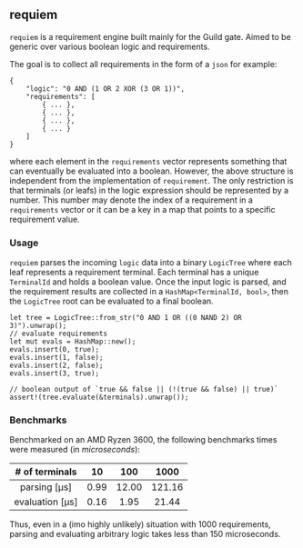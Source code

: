 ## requiem
`requiem` is a requirement engine built mainly for the Guild gate. Aimed to be generic over
various boolean logic and requirements.

The goal is to collect all requirements in the form of a `json` for example:
```
{
	"logic": "0 AND (1 OR 2 XOR (3 OR 1))",
	"requirements": [
		{ ... },
		{ ... },
		{ ... },
		{ ... }
	]
}
``` 
where each element in the `requirements` vector represents something that
can eventually be evaluated into a boolean. However, the above structure is
independent from the implementation of `requirement`. The only restriction is
that terminals (or leafs) in the logic expression should be represented by a
number. This number may denote the index of a requirement in a `requirements`
vector or it can be a key in a map that points to a specific requirement value.

### Usage

`requiem` parses the incoming `logic` data into a binary `LogicTree` where each
leaf represents a requirement terminal. Each terminal has a unique `TerminalId`
and holds a boolean value. Once the input logic is parsed, and the requirement
results are collected in a `HashMap<TerminalId, bool>`, then the `LogicTree`
root can be evaluated to a final boolean.

```
let tree = LogicTree::from_str("0 AND 1 OR ((0 NAND 2) OR 3)").unwrap();
// evaluate requirements
let mut evals = HashMap::new();
evals.insert(0, true);
evals.insert(1, false);
evals.insert(2, false);
evals.insert(3, true);

// boolean output of `true && false || (!(true && false) || true)`
assert!(tree.evaluate(&terminals).unwrap());
```

### Benchmarks

Benchmarked on an AMD Ryzen 3600, the following benchmarks times were measured (in _microseconds_):

| # of terminals | 10 | 100 | 1000 |
|:-:|:-:|:-:|:-:|
| parsing [μs] | 0.99 | 12.00 | 121.16 |
| evaluation [μs] | 0.16 | 1.95 | 21.44 |

Thus, even in a (imo highly unlikely) situation with 1000 requirements, parsing and evaluating
arbitrary logic takes less than 150 microseconds.
